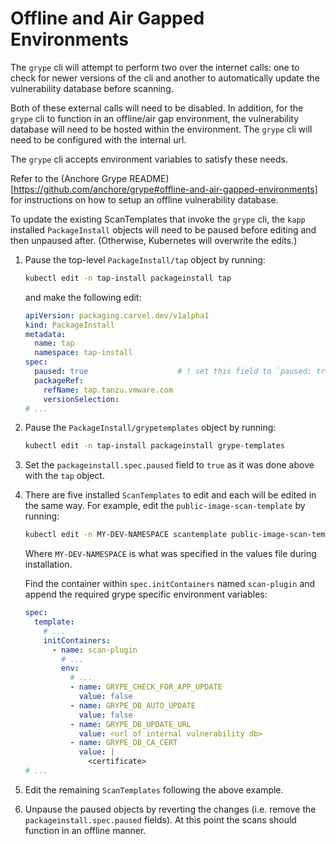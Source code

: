 # Offline and Air Gapped Environments

The `grype` cli will attempt to perform two over the internet calls: one to check for newer versions of the cli and another to automatically update the vulnerability database before scanning.

Both of these external calls will need to be disabled. In addition, for the `grype` cli to function in an offline/air gap environment, the vulnerability database will need to be hosted within the environment. The `grype` cli will need to be configured with the internal url.

The `grype` cli accepts environment variables to satisfy these needs.

Refer to the (Anchore Grype README)[https://github.com/anchore/grype#offline-and-air-gapped-environments] for instructions on how to setup an offline vulnerability database.

To update the existing ScanTemplates that invoke the `grype` cli, the `kapp` installed `PackageInstall` objects will need to be paused before editing and then unpaused after. (Otherwise, Kubernetes will overwrite the edits.)

1. Pause the top-level `PackageInstall/tap` object by running:

    ```bash
    kubectl edit -n tap-install packageinstall tap
    ```

    and make the following edit:

    ```yaml
    apiVersion: packaging.carvel.dev/v1alpha1
    kind: PackageInstall
    metadata:
      name: tap
      namespace: tap-install
    spec:
      paused: true                    # ! set this field to `paused: true`.
      packageRef:
        refName: tap.tanzu.vmware.com
        versionSelection:
    # ...
    ```

1. Pause the `PackageInstall/grypetemplates` object by running:

    ```bash
    kubectl edit -n tap-install packageinstall grype-templates
    ```

1. Set the `packageinstall.spec.paused` field to `true` as it was done above with the `tap` object.

1. There are five installed `ScanTemplates` to edit and each will be edited in the same way. For example, edit the `public-image-scan-template` by running:

    ```bash
    kubectl edit -n MY-DEV-NAMESPACE scantemplate public-image-scan-template
    ```

    Where `MY-DEV-NAMESPACE` is what was specified in the values file during installation.

    Find the container within `spec.initContainers` named `scan-plugin` and append the required grype specific environment variables:

    ```yaml
    spec:
      template:
        # ...
        initContainers:
          - name: scan-plugin
            # ...
            env:
              # ...
              - name: GRYPE_CHECK_FOR_APP_UPDATE
                value: false
              - name: GRYPE_DB_AUTO_UPDATE
                value: false
              - name: GRYPE_DB_UPDATE_URL
                value: <url of internal vulnerability db>
              - name: GRYPE_DB_CA_CERT
                value: |
                  <certificate>
    # ...
    ```

1. Edit the remaining `ScanTemplates` following the above example.

1. Unpause the paused objects by reverting the changes (i.e. remove the `packageinstall.spec.paused` fields).
At this point the scans should function in an offline manner.

